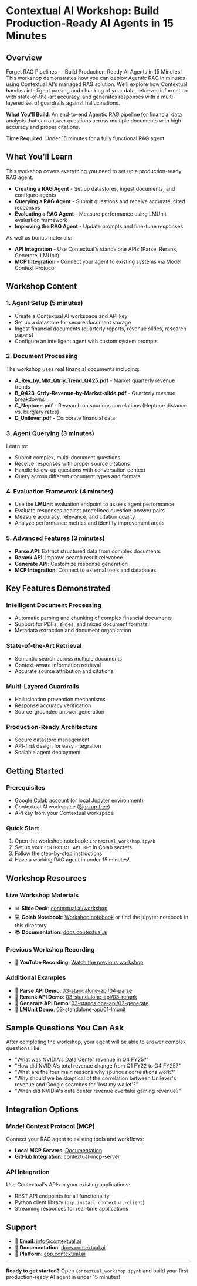 # Contextual AI Workshop: Build Production-Ready AI Agents in 15 Minutes

## Overview

Forget RAG Pipelines — Build Production-Ready AI Agents in 15 Minutes! This workshop demonstrates how you can deploy Agentic RAG in minutes using Contextual AI's managed RAG solution. We'll explore how Contextual handles intelligent parsing and chunking of your data, retrieves information with state-of-the-art accuracy, and generates responses with a multi-layered set of guardrails against hallucinations.

**What You'll Build**: An end-to-end Agentic RAG pipeline for financial data analysis that can answer questions across multiple documents with high accuracy and proper citations.

**Time Required**: Under 15 minutes for a fully functional RAG agent

## What You'll Learn

This workshop covers everything you need to set up a production-ready RAG agent:

- **Creating a RAG Agent** - Set up datastores, ingest documents, and configure agents
- **Querying a RAG Agent** - Submit questions and receive accurate, cited responses  
- **Evaluating a RAG Agent** - Measure performance using LMUnit evaluation framework
- **Improving the RAG Agent** - Update prompts and fine-tune responses

As well as bonus materials: 
- **API Integration** - Use Contextual's standalone APIs (Parse, Rerank, Generate, LMUnit)
- **MCP Integration** - Connect your agent to existing systems via Model Context Protocol

## Workshop Content

### 1. Agent Setup (5 minutes)
- Create a Contextual AI workspace and API key
- Set up a datastore for secure document storage
- Ingest financial documents (quarterly reports, revenue slides, research papers)
- Configure an intelligent agent with custom system prompts

### 2. Document Processing
The workshop uses real financial documents including:
- **A_Rev_by_Mkt_Qtrly_Trend_Q425.pdf** - Market quarterly revenue trends
- **B_Q423-Qtrly-Revenue-by-Market-slide.pdf** - Quarterly revenue breakdowns
- **C_Neptune.pdf** - Research on spurious correlations (Neptune distance vs. burglary rates)
- **D_Unilever.pdf** - Corporate financial data

### 3. Agent Querying (3 minutes)
Learn to:
- Submit complex, multi-document questions
- Receive responses with proper source citations
- Handle follow-up questions with conversation context
- Query across different document types and formats

### 4. Evaluation Framework (4 minutes)
- Use the **LMUnit** evaluation endpoint to assess agent performance
- Evaluate responses against predefined question-answer pairs
- Measure accuracy, relevance, and citation quality
- Analyze performance metrics and identify improvement areas

### 5. Advanced Features (3 minutes)
- **Parse API**: Extract structured data from complex documents
- **Rerank API**: Improve search result relevance
- **Generate API**: Customize response generation
- **MCP Integration**: Connect to external tools and databases

## Key Features Demonstrated

### Intelligent Document Processing
- Automatic parsing and chunking of complex financial documents
- Support for PDFs, slides, and mixed document formats
- Metadata extraction and document organization

### State-of-the-Art Retrieval
- Semantic search across multiple documents
- Context-aware information retrieval
- Accurate source attribution and citations

### Multi-Layered Guardrails
- Hallucination prevention mechanisms
- Response accuracy verification
- Source-grounded answer generation

### Production-Ready Architecture
- Secure datastore management
- API-first design for easy integration
- Scalable agent deployment

## Getting Started

### Prerequisites
- Google Colab account (or local Jupyter environment)
- Contextual AI workspace ([Sign up free](https://app.contextual.ai/))
- API key from your Contextual workspace

### Quick Start
1. Open the workshop notebook: `Contextual_workshop.ipynb`
2. Set up your `CONTEXTUAL_API_KEY` in Colab secrets
3. Follow the step-by-step instructions
4. Have a working RAG agent in under 15 minutes!

## Workshop Resources

### Live Workshop Materials
- 📊 **Slide Deck**: [contextual.ai/workshop](https://contextual.ai/workshop)
- 💻 **Colab Notebook**: [Workshop notebook](https://colab.research.google.com/drive/1JmO0GOycelMFvKF8CkCmJI0dSk2SeGjp?usp=sharing) or find the jupyter notebook in this directory
- 📚 **Documentation**: [docs.contextual.ai](https://docs.contextual.ai/)

### Previous Workshop Recording
- 🎥 **YouTube Recording**: [Watch the previous workshop](https://www.youtube.com/watch?v=lArgRvBV3tQ)

### Additional Examples
- 🔗 **Parse API Demo**: [03-standalone-api/04-parse](../03-standalone-api/04-parse/)
- 🔗 **Rerank API Demo**: [03-standalone-api/03-rerank](../03-standalone-api/03-rerank/)
- 🔗 **Generate API Demo**: [03-standalone-api/02-generate](../03-standalone-api/02-generate/)
- 🔗 **LMUnit Demo**: [03-standalone-api/01-lmunit](../03-standalone-api/01-lmunit/)

## Sample Questions You Can Ask

After completing the workshop, your agent will be able to answer complex questions like:

- "What was NVIDIA's Data Center revenue in Q4 FY25?"
- "How did NVIDIA's total revenue change from Q1 FY22 to Q4 FY25?"
- "What are the four main reasons why spurious correlations work?"
- "Why should we be skeptical of the correlation between Unilever's revenue and Google searches for 'lost my wallet'?"
- "When did NVIDIA's data center revenue overtake gaming revenue?"

## Integration Options

### Model Context Protocol (MCP)
Connect your RAG agent to existing tools and workflows:
- **Local MCP Servers**: [Documentation](https://docs.contextual.ai/user-guides/mcp-server)
- **GitHub Integration**: [contextual-mcp-server](https://github.com/ContextualAI/contextual-mcp-server)

### API Integration
Use Contextual's APIs in your existing applications:
- REST API endpoints for all functionality
- Python client library (`pip install contextual-client`)
- Streaming responses for real-time applications

## Support

- 📧 **Email**: info@contextual.ai
- 📖 **Documentation**: [docs.contextual.ai](https://docs.contextual.ai/)
- 🏢 **Platform**: [app.contextual.ai](https://app.contextual.ai/)

---

**Ready to get started?** Open `Contextual_workshop.ipynb` and build your first production-ready AI agent in under 15 minutes! 